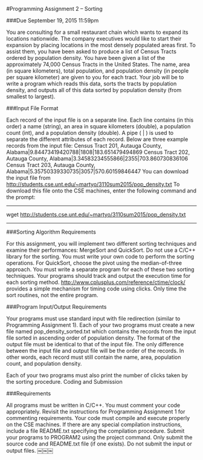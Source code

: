 #Programming Assignment 2 – Sorting

###Due September 19, 2015 11:59pm

You are consulting for a small restaurant chain which wants to expand its locations nationwide. The company executives would like to start their expansion by placing locations in the most densely populated areas first. To assist them, you have been asked to produce a list of Census Tracts ordered by population density. You have been given a list of the approximately 74,000 Census Tracts in the United States. The name, area (in square kilometers), total population, and population density (in people per square kilometer) are given to you for each tract. Your job will be to write a program which reads this data, sorts the tracts by population density, and outputs all of this data sorted by population density (from smallest to largest).

###Input File Format

Each record of the input file is on a separate line. Each line contains (in this order) a name (string), an area in square kilometers (double), a population count (int), and a population density (double). A pipe ( | ) is used to separate the different attributes of each record. Below are three example records from the input file:
Census Tract 201, Autauga County, Alabama|9.84473419420788|1808|183.651479494869 Census Tract 202, Autauga County, Alabama|3.34583234555866|2355|703.860730836106 Census Tract 203, Autauga County, Alabama|5.35750339330735|3057|570.60159846447
You can download the input file from http://students.cse.unt.edu/~martyo/3110sum2015/pop_density.txt To download this file onto the CSE machines, enter the following command and the prompt:

***
wget http://students.cse.unt.edu/~martyo/3110sum2015/pop_density.txt
***
###Sorting Algorithm Requirements

For this assignment, you will implement two different sorting techniques and examine their performances: MergeSort and QuickSort. Do not use a C/C++ library for the sorting. You must write your own code to perform the sorting operations. For QuickSort, choose the pivot using the median-of-three approach. You must write a separate program for each of these two sorting techniques. Your programs should track and output the execution time for each sorting method. http://www.cplusplus.com/reference/ctime/clock/ provides a simple mechanism for timing code using clicks. Only time the sort routines, not the entire program.

###Program Input/Output Requirements

Your programs must use standard input with file redirection (similar to Programming Assignment 1). Each of your two programs must create a new file named pop_density_sorted.txt which contains the records from the input file sorted in ascending order of population density. The format of the output file must be identical to that of the input file. The only difference between the input file and output file will be the order of the records. In other words, each record must still contain the name, area, population count, and population density.

Each of your two programs must also print the number of clicks taken by the sorting procedure. Coding and Submission 

###Requirements

All programs must be written in C/C++. You must comment your code appropriately. Revisit the instructions for Programming Assignment 1 for commenting requirements. Your code must compile and execute properly on the CSE machines. If there are any special compilation instructions, include a file README.txt specifying the compilation procedure. Submit your programs to PROGRAM2 using the project command. Only submit the source code and README.txt file (if one exists). Do not submit the input or output files.
￼￼￼
